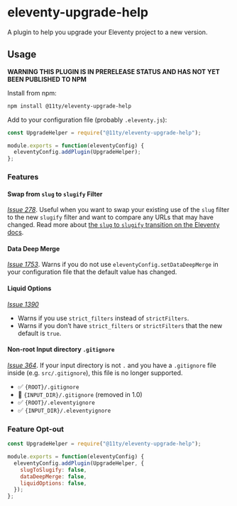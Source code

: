 # eleventy-upgrade-help

A plugin to help you upgrade your Eleventy project to a new version.

## Usage

**WARNING THIS PLUGIN IS IN PRERELEASE STATUS AND HAS NOT YET BEEN PUBLISHED TO NPM**

Install from npm:

```bash
npm install @11ty/eleventy-upgrade-help
```

Add to your configuration file (probably `.eleventy.js`):

```js
const UpgradeHelper = require("@11ty/eleventy-upgrade-help");

module.exports = function(eleventyConfig) {
  eleventyConfig.addPlugin(UpgradeHelper);
};
```

### Features

#### Swap from `slug` to `slugify` Filter

[_Issue 278_](https://github.com/11ty/eleventy/issues/278). Useful when you want to swap your existing use of the `slug` filter to the new `slugify` filter and want to compare any URLs that may have changed. Read more about [the `slug` to `slugify` transition on the Eleventy docs](https://www.11ty.dev/docs/filters/slugify/).

#### Data Deep Merge

[_Issue 1753_](https://github.com/11ty/eleventy/issues/1753). Warns if you do not use `eleventyConfig.setDataDeepMerge` in your configuration file that the default value has changed.

#### Liquid Options

[_Issue 1390_](https://github.com/11ty/eleventy/issues/1390)

* Warns if you use `strict_filters` instead of `strictFilters`.
* Warns if you don’t have `strict_filters` or `strictFilters` that the new default is `true`.

#### Non-root Input directory `.gitignore`

[_Issue 364_](https://github.com/11ty/eleventy/issues/364). If your input directory is not `.` and you have a `.gitignore` file inside (e.g. `src/.gitignore`), this file is no longer supported.

* ✅ `{ROOT}/.gitignore`
* 🚫 `{INPUT_DIR}/.gitignore` (removed in 1.0)
* ✅ `{ROOT}/.eleventyignore`
* ✅ `{INPUT_DIR}/.eleventyignore`

### Feature Opt-out

```js
const UpgradeHelper = require("@11ty/eleventy-upgrade-help");

module.exports = function(eleventyConfig) {
  eleventyConfig.addPlugin(UpgradeHelper, {
    slugToSlugify: false,
    dataDeepMerge: false,
    liquidOptions: false,
  });
};
```

<!--
Steps:

1. Check eleventy version of current project to make sure it’s relevant.
2. Run the assigned ruleset specific to your project.
3. Show errors and warnings
4. If no errors or warnings, show a message to remove the plugin.
-->
